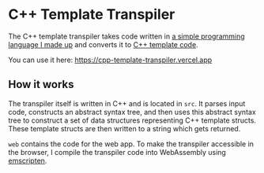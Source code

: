 # C++ Template Transpiler
The C++ template transpiler takes code written in [a simple programming language I made up](https://github.com/dlee1828/Cpp-Template-Transpiler/blob/master/notes/base-language-specification.md) and 
converts it to [C++ template code](https://en.wikipedia.org/wiki/Template_metaprogramming). 

You can use it here: https://cpp-template-transpiler.vercel.app

## How it works
The transpiler itself is written in C++ and is located in `src`. 
It parses input code, constructs an abstract syntax tree, and then uses this abstract syntax tree to 
construct a set of data structures representing C++ template structs. 
These template structs are then written to a string which gets returned. 

`web` contains the code for the web app. To make the transpiler accessible in the browser, I compile the transpiler code into WebAssembly using [emscripten](https://emscripten.org/).
